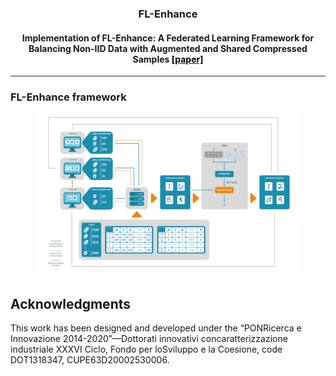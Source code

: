 <div align="center">

### FL-Enhance

#### Implementation of FL-Enhance: A Federated Learning Framework for Balancing Non-IID Data with Augmented and Shared Compressed Samples [<span style="color: black;">[paper]</span>](https://www.sciencedirect.com/science/article/pii/S1566253523001525)

<hr style="height:1px; border:none; color:#333; background-color:#333;">

</div>

### FL-Enhance framework

<figure>
  <img src="https://github.com/MODAL-UNINA/FL-Enhance/blob/main/framework.jpg?raw=true" >
</figure>


## Acknowledgments

This work has been designed and developed under the “PONRicerca e Innovazione 2014-2020”—Dottorati innovativi concaratterizzazione industriale XXXVI Ciclo, Fondo per loSviluppo e la Coesione, code DOT1318347, CUPE63D20002530006.
